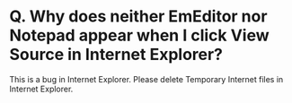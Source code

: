 # Q. Why does neither EmEditor nor Notepad appear when I click View Source in Internet Explorer?

This is a bug in Internet Explorer. Please delete Temporary Internet files in Internet Explorer.